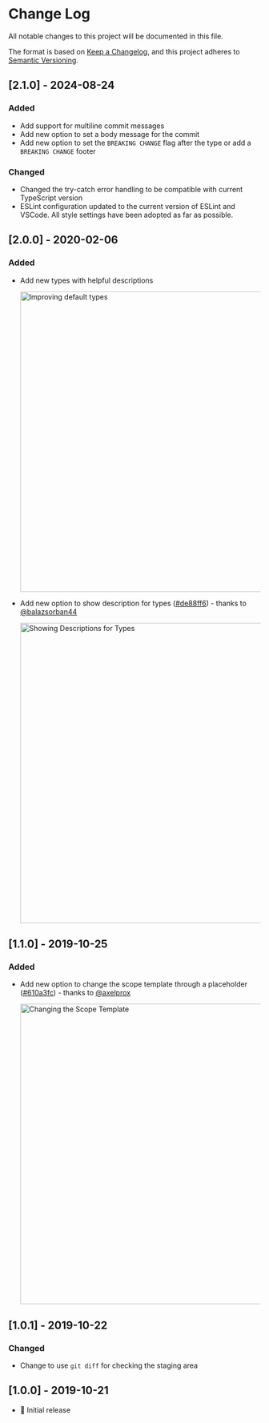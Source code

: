 # Change Log

All notable changes to this project will be documented in this file.

The format is based on [Keep a Changelog](https://keepachangelog.com/en/1.0.0/),
and this project adheres to [Semantic Versioning](https://semver.org/spec/v2.0.0.html).

## [2.1.0] - 2024-08-24

### Added

- Add support for multiline commit messages
- Add new option to set a body message for the commit
- Add new option to set the `BREAKING CHANGE` flag after the type or add a `BREAKING CHANGE` footer

### Changed

- Changed the try-catch error handling to be compatible with current TypeScript version
- ESLint configuration updated to the current version of ESLint and VSCode. All style settings have been adopted as far as possible.


## [2.0.0] - 2020-02-06

### Added

- Add new types with helpful descriptions <p><img src="https://raw.githubusercontent.com/nitayneeman/vscode-git-semantic-commit/master/images/examples/usage/types-with-descriptions.png" width="600" alt="Improving default types"></p>
- Add new option to show description for types ([#de88ff6](https://github.com/nitayneeman/vscode-git-semantic-commit/commit/de88ff66cab1bc3788915aafc7b3756209f08dc2)) - thanks to [@balazsorban44](https://github.com/balazsorban44) <p><img src="https://user-images.githubusercontent.com/18369201/73666934-d8d9fe00-46a3-11ea-8206-eea54d72cc97.png" width="600" alt="Showing Descriptions for Types"></p>

## [1.1.0] - 2019-10-25

### Added

- Add new option to change the scope template through a placeholder ([#610a3fc](https://github.com/nitayneeman/vscode-git-semantic-commit/commit/610a3fc9550b4a88fcea06741c3cd6602a2051d3)) - thanks to [@axelprox](https://github.com/axelprox) <p><img src="https://github.com/nitayneeman/vscode-git-semantic-commit/blob/master/images/examples/settings/scope-template.gif?raw=true" width="600" alt="Changing the Scope Template"></p>

## [1.0.1] - 2019-10-22

### Changed

- Change to use `git diff` for checking the staging area

## [1.0.0] - 2019-10-21

- 🎉 Initial release
